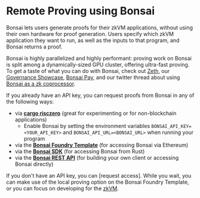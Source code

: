 # Remote Proving using Bonsai

Bonsai lets users generate proofs for their zkVM applications, without using their own hardware for proof generation.
Users specify which zkVM application they want to run, as well as the inputs to that program, and Bonsai returns a proof.

Bonsai is highly parallelized and highly performant: proving work on Bonsai is split among a dynamically-sized GPU cluster, offering ultra-fast proving.
To get a taste of what you can do with Bonsai, check out [Zeth], our [Governance Showcase], [Bonsai Pay], and our twitter thread about using [Bonsai as a zk coprocessor].

If you already have an API key, you can request proofs from Bonsai in any of the following ways:

- via **[cargo risczero]** (great for experimenting or for non-blockchain applications)
  - Enable Bonsai by setting the environment variables `BONSAI_API_KEY=<YOUR_API_KEY>` and `BONSAI_API_URL=<BONSAI_URL>` when running your program
- via the **[Bonsai Foundry Template]** (for accessing Bonsai via Ethereum)
- via the **[Bonsai SDK]** (for accessing Bonsai from Rust)
- via the **[Bonsai REST API]** (for building your own client or accessing Bonsai directly)

If you don't have an API key, you can [request access].
While you wait, you can make use of the local proving option on the Bonsai Foundry Template, or you can focus on developing for the [zkVM].

[litepaper]: /litepaper
[Request access here]: https://bonsai.xyz/apply
[`cargo risczero`]: https://crates.io/crates/cargo-risczero
[Bonsai SDK]: https://crates.io/crates/bonsai-sdk
[Bonsai REST API]: https://api.bonsai.xyz/swagger-ui/
[Bonsai as a zk coprocessor]: https://twitter.com/RiscZero/status/1677316664772132864
[Governance Showcase]: https://github.com/risc0/risc0/tree/main/bonsai/examples/governance#readme
[Zeth]: https://www.risczero.com/news/zeth-release
[guest program]: /terminology#guest-program
[receipt]: /terminology#receipt
[journal]: /terminology#journal
[Bonsai Pay]: https://www.risczero.com/news/bonsai-pay
[Bonsai Foundry Template]: https://github.com/risc0/bonsai-foundry-template/blob/main/README.md
[cargo risczero]: https://crates.io/crates/cargo-risczero
[zkVM]: ../zkvm/zkvm_overview.md

